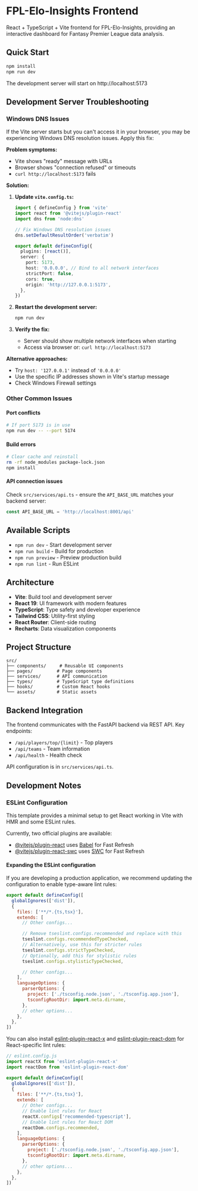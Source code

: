 # FPL-Elo-Insights Frontend

React + TypeScript + Vite frontend for FPL-Elo-Insights, providing an interactive dashboard for Fantasy Premier League data analysis.

## Quick Start

```bash
npm install
npm run dev
```

The development server will start on http://localhost:5173

## Development Server Troubleshooting

### Windows DNS Issues

If the Vite server starts but you can't access it in your browser, you may be experiencing Windows DNS resolution issues. Apply this fix:

**Problem symptoms:**
- Vite shows "ready" message with URLs
- Browser shows "connection refused" or timeouts
- `curl http://localhost:5173` fails

**Solution:**

1. **Update `vite.config.ts`:**

   ```typescript
   import { defineConfig } from 'vite'
   import react from '@vitejs/plugin-react'
   import dns from 'node:dns'

   // Fix Windows DNS resolution issues
   dns.setDefaultResultOrder('verbatim')

   export default defineConfig({
     plugins: [react()],
     server: {
       port: 5173,
       host: '0.0.0.0', // Bind to all network interfaces
       strictPort: false,
       cors: true,
       origin: 'http://127.0.0.1:5173',
     },
   })
   ```

2. **Restart the development server:**

   ```bash
   npm run dev
   ```

3. **Verify the fix:**
   - Server should show multiple network interfaces when starting
   - Access via browser or: `curl http://localhost:5173`

**Alternative approaches:**
- Try `host: '127.0.0.1'` instead of `'0.0.0.0'`
- Use the specific IP addresses shown in Vite's startup message
- Check Windows Firewall settings

### Other Common Issues

#### Port conflicts
```bash
# If port 5173 is in use
npm run dev -- --port 5174
```

#### Build errors
```bash
# Clear cache and reinstall
rm -rf node_modules package-lock.json
npm install
```

#### API connection issues
Check `src/services/api.ts` - ensure the `API_BASE_URL` matches your backend server:
```typescript
const API_BASE_URL = 'http://localhost:8001/api'
```

## Available Scripts

- `npm run dev` - Start development server
- `npm run build` - Build for production
- `npm run preview` - Preview production build
- `npm run lint` - Run ESLint

## Architecture

- **Vite**: Build tool and development server
- **React 19**: UI framework with modern features
- **TypeScript**: Type safety and developer experience
- **Tailwind CSS**: Utility-first styling
- **React Router**: Client-side routing
- **Recharts**: Data visualization components

## Project Structure

```
src/
├── components/     # Reusable UI components
├── pages/         # Page components
├── services/      # API communication
├── types/         # TypeScript type definitions
├── hooks/         # Custom React hooks
└── assets/        # Static assets
```

## Backend Integration

The frontend communicates with the FastAPI backend via REST API. Key endpoints:

- `/api/players/top/{limit}` - Top players
- `/api/teams` - Team information
- `/api/health` - Health check

API configuration is in `src/services/api.ts`.

## Development Notes

### ESLint Configuration

This template provides a minimal setup to get React working in Vite with HMR and some ESLint rules.

Currently, two official plugins are available:

- [@vitejs/plugin-react](https://github.com/vitejs/vite-plugin-react/blob/main/packages/plugin-react) uses [Babel](https://babeljs.io/) for Fast Refresh
- [@vitejs/plugin-react-swc](https://github.com/vitejs/vite-plugin-react/blob/main/packages/plugin-react-swc) uses [SWC](https://swc.rs/) for Fast Refresh

#### Expanding the ESLint configuration

If you are developing a production application, we recommend updating the configuration to enable type-aware lint rules:

```js
export default defineConfig([
  globalIgnores(['dist']),
  {
    files: ['**/*.{ts,tsx}'],
    extends: [
      // Other configs...

      // Remove tseslint.configs.recommended and replace with this
      tseslint.configs.recommendedTypeChecked,
      // Alternatively, use this for stricter rules
      tseslint.configs.strictTypeChecked,
      // Optionally, add this for stylistic rules
      tseslint.configs.stylisticTypeChecked,

      // Other configs...
    ],
    languageOptions: {
      parserOptions: {
        project: ['./tsconfig.node.json', './tsconfig.app.json'],
        tsconfigRootDir: import.meta.dirname,
      },
      // other options...
    },
  },
])
```

You can also install [eslint-plugin-react-x](https://github.com/Rel1cx/eslint-react/tree/main/packages/plugins/eslint-plugin-react-x) and [eslint-plugin-react-dom](https://github.com/Rel1cx/eslint-react/tree/main/packages/plugins/eslint-plugin-react-dom) for React-specific lint rules:

```js
// eslint.config.js
import reactX from 'eslint-plugin-react-x'
import reactDom from 'eslint-plugin-react-dom'

export default defineConfig([
  globalIgnores(['dist']),
  {
    files: ['**/*.{ts,tsx}'],
    extends: [
      // Other configs...
      // Enable lint rules for React
      reactX.configs['recommended-typescript'],
      // Enable lint rules for React DOM
      reactDom.configs.recommended,
    ],
    languageOptions: {
      parserOptions: {
        project: ['./tsconfig.node.json', './tsconfig.app.json'],
        tsconfigRootDir: import.meta.dirname,
      },
      // other options...
    },
  },
])
```
